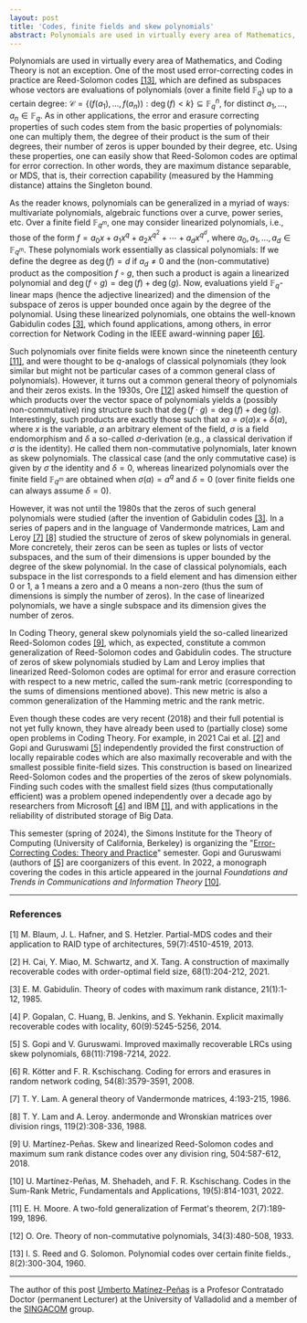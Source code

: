 ```yaml
---
layout: post
title: 'Codes, finite fields and skew polynomials'
abstract: Polynomials are used in virtually every area of Mathematics, and Coding Theory is not an exception. One of the most used error-correcting codes in practice are Reed-Solomon codes, which are defined as subspaces whose vectors are evaluations of polynomials (over a finite field $\mathbb{F}_q$) up to a certain degree
---
```


Polynomials are used in virtually every area of Mathematics, and Coding Theory is not an exception. One of the most used error-correcting codes in practice are Reed-Solomon codes [[13]](#reed-solomon), which are defined as subspaces whose vectors are evaluations of polynomials (over a finite field $\mathbb{F}_q$) up to a certain degree: $\mathcal{C} = \{ (f(a_1),\ldots, f(a_n)) : \deg(f) < k \} \subseteq \mathbb{F}_q^n$, for distinct $a_1, \ldots, a_n \in \mathbb{F}_q$. As in other applications, the error and erasure correcting properties of such codes stem from the basic properties of polynomials: one can multiply them, the degree of their product is the sum of their degrees, their number of zeros is upper bounded by their degree, etc. Using these properties, one can easily show that Reed-Solomon codes are optimal for error correction. In other words, they are maximum distance separable, or MDS, that is, their correction capability (measured by the Hamming distance) attains the Singleton bound.

As the reader knows, polynomials can be generalized in a myriad of ways: multivariate polynomials, algebraic functions over a curve, power series, etc. Over a finite field $\mathbb{F}_{q^m}$, one may consider linearized polynomials, i.e., those of the form $f = a_0x + a_1x^q + a_2x^{q^2} + \cdots + a_d x^{q^d}$, where $a_0,a_1, \ldots, a_d \in \mathbb{F}_{q^m}$. These polynomials work essentially as classical polynomials: If we define the degree as $\deg(f) = d$ if $a_d \neq 0$ and the (non-commutative) product as the composition $f \circ g$, then such a product is again a linearized polynomial and $\deg(f \circ g) = \deg(f) + \deg(g)$. Now, evaluations yield $\mathbb{F}_q$-linear maps (hence the adjective linearized) and the dimension of the subspace of zeros is upper bounded once again by the degree of the polynomial. Using these linearized polynomials, one obtains the well-known Gabidulin codes [[3]](#gabitulin), which found applications, among others, in error correction for Network Coding in the IEEE award-winning paper [[6]](#kschischang).

Such polynomials over finite fields were known since the nineteenth century [[11]](#moore), and were thought to be $q$-analogs of classical polynomials (they look similar but might not be particular cases of a common general class of polynomials). However, it turns out a common general theory of polynomials and their zeros exists. In the 1930s, Ore [[12]](#ore) asked himself the question of which products over the vector space of polynomials yields a (possibly non-commutative) ring structure such that $\deg(f \cdot g) = \deg(f) + \deg(g)$. Interestingly, such products are exactly those such that $x a = \sigma(a) x + \delta(a)$, where $x$ is the variable, $a$ an arbitrary element of the field, $\sigma$ is a field endomorphism and $\delta$ a so-called $\sigma$-derivation (e.g., a classical derivation if $\sigma$ is the identity). He called them non-commutative polynomials, later known as skew polynomials. The classical case (and the only commutative case) is given by $\sigma$ the identity and $\delta = 0$, whereas linearized polynomials over the finite field $\mathbb{F}_{q^m}$ are obtained when $\sigma(a) = a^q$ and $\delta = 0$ (over finite fields one can always assume $\delta = 0$).

However, it was not until the 1980s that the zeros of such general polynomials were studied (after the invention of Gabidulin codes [[3]](#gabitulin). In a series of papers and in the language of Vandermonde matrices, Lam and Leroy [[7]](#lam) [[8]](#lam-leroy) studied the structure of zeros of skew polynomials in general. More concretely, their zeros can be seen as tuples or lists of vector subspaces, and the sum of their dimensions is upper bounded by the degree of the skew polynomial. In the case of classical polynomials, each subspace in the list corresponds to a field element and has dimension either $0$ or $1$, a $1$ means a zero and a $0$ means a non-zero (thus the sum of dimensions is simply the number of zeros). In the case of linearized polynomials, we have a single subspace and its dimension gives the number of zeros.

In Coding Theory, general skew polynomials yield the so-called linearized Reed-Solomon codes [[9]](#linearizedRS), which, as expected, constitute a common generalization of Reed-Solomon codes and Gabidulin codes. The structure of zeros of skew polynomials studied by Lam and Leroy implies that linearized Reed-Solomon codes are optimal for error and erasure correction with respect to a new metric, called the sum-rank metric (corresponding to the sums of dimensions mentioned above). This new metric is also a common generalization of the Hamming metric and the rank metric.

Even though these codes are very recent (2018) and their full potential is not yet fully known, they have already been used to (partially close) some open problems in Coding Theory. For example, in 2021 Cai et al. [[2]](#cai-MR) and Gopi and Guruswami [[5]](#gopi-MR) independently provided the first construction of locally repairable codes which are also maximally recoverable and with the smallest possible finite-field sizes. This construction is based on linearized Reed-Solomon codes and the properties of the zeros of skew polynomials. Finding such codes with the smallest field sizes (thus computationally efficient) was a problem opened independently over a decade ago by researchers from Microsoft [[4]](#gopalan-MR) and IBM [[1]](#blaum-RAID), and with applications in the reliability of distributed storage of Big Data.

This semester (spring of 2024), the Simons Institute for the Theory of Computing (University of California, Berkeley) is organizing the "[Error-Correcting Codes: Theory and Practice](https://simons.berkeley.edu/programs/error-correcting-codes-theory-practice)" semester. Gopi and Guruswami (authors of [[5]](#gopi-MR) are coorganizers of this event. In 2022, a monograph covering the codes in this article appeared in the journal *Foundations and Trends in Communications and Information Theory* [[10]](#fnt).

---

### References

<a id="blaum-RAID">[1]</a> M. Blaum, J. L. Hafner, and S. Hetzler. Partial-MDS codes and their application to RAID type of architectures, 59(7):4510-4519, 2013.

<a id="cai-MR">[2]</a> H. Cai, Y. Miao, M. Schwartz, and X. Tang. A construction of maximally recoverable codes with order-optimal field size, 68(1):204-212, 2021.

<a id="gabidulin">[3]</a> E. M. Gabidulin. Theory of codes with maximum rank distance,
21(1):1-12, 1985.

<a id="gopalan-MR">[4]</a> P. Gopalan, C. Huang, B. Jenkins, and S. Yekhanin. Explicit maximally recoverable codes with locality, 60(9):5245-5256, 2014.

<a id="gopi-MR">[5]</a> S. Gopi and V. Guruswami. Improved maximally recoverable LRCs using skew polynomials, 68(11):7198-7214, 2022.

<a id="kschischang">[6]</a> R. Kötter and F. R. Kschischang. Coding for errors and erasures in random network coding, 54(8):3579-3591, 2008.

<a id="lam">[7]</a> T. Y. Lam. A general theory of Vandermonde matrices, 4:193-215, 1986.

<a id="lam-leroy">[8]</a> T. Y. Lam and A. Leroy. andermonde and Wronskian matrices over division rings, 119(2):308-336, 1988.

<a id="linearizedRS">[9]</a> U. Martínez-Peñas. Skew and linearized Reed-Solomon codes and maximum sum rank distance codes over any division ring, 504:587-612, 2018.

<a id="fnt">[10]</a> U. Martínez-Peñas, M. Shehadeh, and F. R. Kschischang. Codes in the Sum-Rank Metric, Fundamentals and Applications, 19(5):814-1031, 2022.

<a id="moore">[11]</a> E. H. Moore. A two-fold generalization of Fermat's theorem, 2(7):189-199, 1896.

<a id="ore">[12]</a> O. Ore. Theory of non-commutative polynomials, 34(3):480-508, 1933.

<a id="reed-solomon">[13]</a> I. S. Reed and G. Solomon. Polynomial codes over certain finite fields., 8(2):300-304, 1960.

---

The author of this post [Umberto Matínez-Peñas](https://portaldelaciencia.uva.es/investigadores/199621/detalle) is a Profesor Contratado Doctor (permanent Lecturer) at the University of Valladolid and a member of the [SINGACOM](https://portaldelaciencia.uva.es/grupos/10914/detalle) group.
